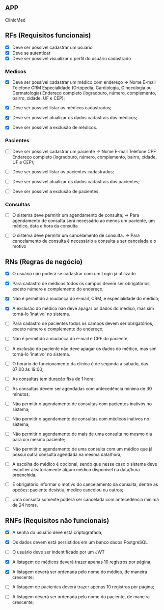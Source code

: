 ## APP 

ClinicMed 


## RFs (Requisitos funcionais) 

- [x] Deve ser possível cadastrar um usuário
- [x] Deve se autenticar
- [x] Deve ser possível visualizar o perfil do usuário cadastrado

### Medicos
- [x] Deve ser possível cadastrar um médico com endereço
  ->      Nome
          E-mail
          Telefone
          CRM
          Especialidade (Ortopedia, Cardiologia, Ginecologia ou Dermatologia)
          Endereço completo (logradouro, número, complemento, bairro, cidade, UF e CEP);

- [x] Deve ser possível listar os médicos cadastrados;
- [x] Deve ser possível atualizar os dados cadastrais dos médicos;
- [x] Deve ser possível a exclusão de médicos.

### Pacientes
- [ ] Deve ser possível cadastrar um paciente
    ->    Nome
          E-mail
          Telefone
          CPF
          Endereço completo (logradouro, número, complemento, bairro, cidade, UF e CEP);

- [ ] Deve ser possível listar os pacientes cadastrados;
- [ ] Deve ser possível atualizar os dados cadastrais dos pacientes;
- [ ] Deve ser possível a exclusão de pacientes.

### Consultas
- [ ] O sistema deve permitir um agendamento de consulta;
    ->  Para agendamento de consulta será necessário ao menos um paciente, um médico, data e hora da consulta

- [ ] O sistema deve permitir um cancelamento de consulta.
    ->  Para cancelamento de consulta é necessário a consulta a ser cancelada e o motivo 




## RNs (Regras de negócio) 

- [x] O usuário não poderá se cadastrar com um Login já utilizado


- [x] Para cadastro de médicos todos os campos devem ser obrigatórios, exceto número e complemento do endereço;
- [x] Não é permitido a mudança do e-mail, CRM, e especialidade do médico;
- [x] A exclusão do médico não deve apagar os dados do médico, mas sim torná-lo 'inativo' no sistema. 


- [ ] Para cadastro de pacientes todos os campos devem ser obrigatórios, exceto número e complemento do endereço;
- [ ] Não é permitido a mudança do e-mail e CPF do paciente;
- [ ] A exclusão do paciente não deve apagar os dados do médico, mas sim torná-lo 'inativo' no sistema. 

- [ ] O horário de funcionamento da clínica é de segunda a sábado, das 07:00 às 19:00;
- [ ] As consultas tem duração fixa de 1 hora;
- [ ] As consultas devem ser agendadas com antecedência mínima de 30 minutos;
- [ ] Não permitir o agendamento de consultas com pacientes inativos no sistema;
- [ ] Não permitir o agendamento de consultas com médicos inativos no sistema;
- [ ] Não permitir o agendamento de mais de uma consulta no mesmo dia para um mesmo paciente;
- [ ] Não permitir o agendamento de uma consulta com um médico que já possui outra consulta agendada na mesma data/hora;
- [ ] A escolha do médico é opcional, sendo que nesse caso o sistema deve escolher aleatoriamente algum médico disponível na data/hora preenchida.

- [ ] É obrigatório informar o motivo do cancelamento da consulta, dentre as opções: paciente desistiu, médico cancelou ou outros;
- [ ] Uma consulta somente poderá ser cancelada com antecedência mínima de 24 horas.




## RNFs (Requisitos não funcionais)
- [x] A senha do usuário deve está criptografada;
- [x] Os dados devem está persistidos em um banco dados PostgreSQL
- [ ] O usuário deve ser indentificado por um JWT

- [x] A listagem de médicos deverá trazer apenas 10 registros por página;
- [x] A listagem deverá ser ordenada pelo nome do médico, de maneira crescente;


- [ ] A listagem de pacientes deverá trazer apenas 10 registros por página;
- [ ] A listagem deverá ser ordenada pelo nome do paciente, de maneira crescente;